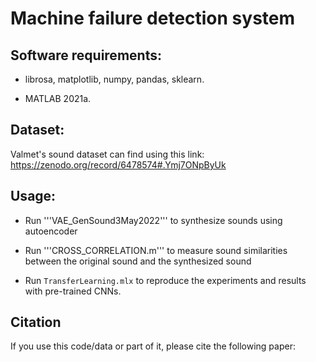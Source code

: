 # Machine failure detection system

## Software requirements:
- librosa, matplotlib, numpy, pandas, sklearn. 

- MATLAB 2021a.

## Dataset:
Valmet's sound dataset can find using this link: https://zenodo.org/record/6478574#.Ymj7ONpByUk

## Usage:

- Run '''VAE_GenSound3May2022''' to synthesize sounds using autoencoder

- Run '''CROSS_CORRELATION.m''' to measure sound similarities between the original sound and the synthesized sound

- Run ```TransferLearning.mlx``` to reproduce the experiments and results with pre-trained CNNs.

## Citation
If you use this code/data or part of it, please cite the following paper:



